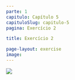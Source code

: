 ```yaml
---
parte: 1
capitulo: Capítulo 5
capituloSlug: capitulo-5
pagina: Exercício 2

title: Exercício 2

page-layout: exercise
image:
---
```


<img src="{{site.baseurl}}/assets/graphics/content/5_1_2.png"/>